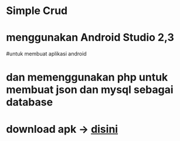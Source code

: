 # Simple Crud

# menggunakan Android Studio 2,3 

#untuk membuat aplikasi android
# dan memenggunakan php untuk membuat json dan mysql sebagai database 
# download apk -> <a href="https://drive.google.com/open?id=0B1fXYXPFDTv8Z05xSDRBcU85LVU">disini</a>